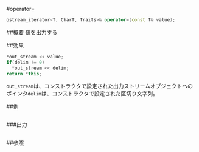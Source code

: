 #operator=
```cpp
ostream_iterator<T, CharT, Traits>& operator=(const T& value);
```

##概要
値を出力する


##効果
```cpp
*out_stream << value;
if(delim != 0)
  *out_stream << delim;
return *this;
```

`out_stream`は、コンストラクタで設定された出力ストリームオブジェクトへのポインタ`delim`は、コンストラクタで設定された区切り文字列。


##例
```cpp
```

###出力
```
```

##参照
